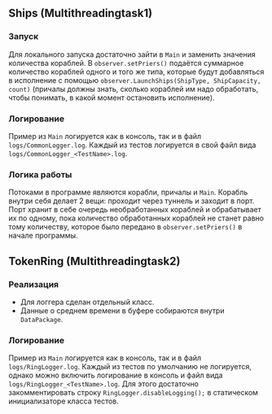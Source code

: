 ## Ships (Multithreadingtask1)

### Запуск

Для локального запуска достаточно зайти в `Main` и заменить значения количества кораблей. В `observer.setPriers()` подаётся cуммарное количество кораблей одного и того же типа, которые будут добавляться в исполнение с помощью `observer.LaunchShips(ShipType, ShipCapacity, count)` (причалы должны знать, сколько кораблей им надо обработать, чтобы понимать, в какой момент остановить исполнение).

### Логирование

Пример из `Main` логируется как в консоль, так и в файл `logs/CommonLogger.log`. Каждый из тестов логируется в свой файл вида `logs/CommonLogger_<TestName>.log`.

### Логика работы

Потоками в программе являются корабли, причалы и `Main`. Корабль внутри себя делает 2 вещи: проходит через туннель и заходит в порт. Порт хранит в себе очередь необработанных кораблей и обрабатывает их по одному, пока количество обработанных кораблей не станет равно тому количеству, которое было передано в `observer.setPriers()` в начале программы.


## TokenRing (Multithreadingtask2)

### Реализация

* Для логгера сделан отдельный класс.
* Данные о среднем времени в буфере собираются внутри `DataPackage`.

### Логирование

Пример из `Main` логируется как в консоль, так и в файл `logs/RingLogger.log`. Каждый из тестов по умолчанию не логируется, однако можно включить логирование в консоль и файл вида `logs/RingLogger_<TestName>.log`. Для этого достаточно закомментировать строку `RingLogger.disableLogging();` в статическом инициализаторе класса тестов.
